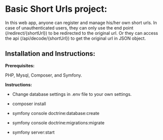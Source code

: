 Basic Short Urls project:
=========================

In this web app, anyone can register and manage his/her own short urls. In case of unauthenticated users, they can only use the end point (/redirect/{shortUrl}) to be redirected to the original url. Or they can access the api (/api/decode/{shortUrl}) to get the original url in JSON object.

## Installation and Instructions:

**Prerequisites:**

PHP, Mysql, Composer, and Symfony.

**Instructions:**

- Change database settings in .env file to your own settings.

- composer install

- symfony console doctrine:database:create

- symfony console doctrine:migrations:migrate

- symfony server:start
